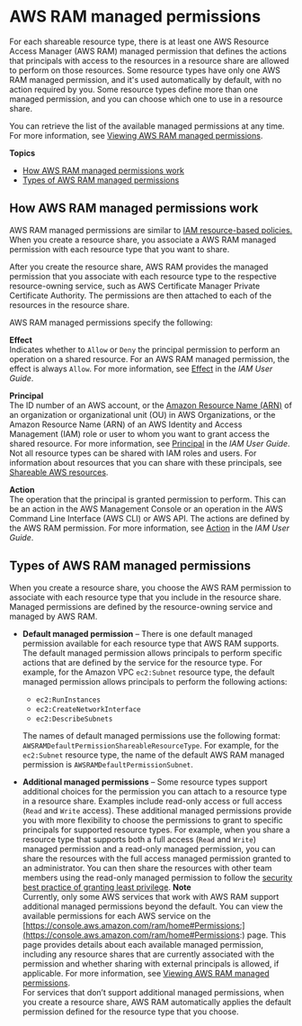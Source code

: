 # AWS RAM managed permissions<a name="security-ram-permissions"></a>

For each shareable resource type, there is at least one AWS Resource Access Manager \(AWS RAM\) managed permission that defines the actions that principals with access to the resources in a resource share are allowed to perform on those resources\. Some resource types have only one AWS RAM managed permission, and it's used automatically by default, with no action required by you\. Some resource types define more than one managed permission, and you can choose which one to use in a resource share\.

You can retrieve the list of the available managed permissions at any time\. For more information, see [Viewing AWS RAM managed permissions](working-with-sharing-view-permissions.md)\.

**Topics**
+ [How AWS RAM managed permissions work](#permissions-work)
+ [Types of AWS RAM managed permissions](#permissions-types)

## How AWS RAM managed permissions work<a name="permissions-work"></a>

AWS RAM managed permissions are similar to [IAM resource\-based policies\.](https://docs.aws.amazon.com/IAM/latest/UserGuide/access_policies.html#policies_resource-based) When you create a resource share, you associate a AWS RAM managed permission with each resource type that you want to share\.

After you create the resource share, AWS RAM provides the managed permission that you associate with each resource type to the respective resource\-owning service, such as AWS Certificate Manager Private Certificate Authority\. The permissions are then attached to each of the resources in the resource share\.

AWS RAM managed permissions specify the following:

**Effect**  
Indicates whether to `Allow` or `Deny` the principal permission to perform an operation on a shared resource\. For an AWS RAM managed permission, the effect is always `Allow`\. For more information, see [Effect](https://docs.aws.amazon.com/IAM/latest/UserGuide/reference_policies_elements_effect.html) in the *IAM User Guide*\.

**Principal**  
The ID number of an AWS account, or the [Amazon Resource Name \(ARN\)](https://docs.aws.amazon.com/general/latest/gr/aws-arns-and-namespaces.html) of an organization or organizational unit \(OU\) in AWS Organizations, or the Amazon Resource Name \(ARN\) of an AWS Identity and Access Management \(IAM\) role or user to whom you want to grant access the shared resource\. For more information, see [Principal](https://docs.aws.amazon.com/IAM/latest/UserGuide/reference_policies_elements_principal.html) in the *IAM User Guide*\.  
Not all resource types can be shared with IAM roles and users\. For information about resources that you can share with these principals, see [Shareable AWS resources](shareable.md)\.

**Action**  
The operation that the principal is granted permission to perform\. This can be an action in the AWS Management Console or an operation in the AWS Command Line Interface \(AWS CLI\) or AWS API\. The actions are defined by the AWS RAM permission\. For more information, see [Action](https://docs.aws.amazon.com/IAM/latest/UserGuide/reference_policies_elements_action.html) in the *IAM User Guide*\.

## Types of AWS RAM managed permissions<a name="permissions-types"></a>

When you create a resource share, you choose the AWS RAM permission to associate with each resource type that you include in the resource share\. Managed permissions are defined by the resource\-owning service and managed by AWS RAM\.
+ **Default managed permission** – There is one default managed permission available for each resource type that AWS RAM supports\. The default managed permission allows principals to perform specific actions that are defined by the service for the resource type\. For example, for the Amazon VPC `ec2:Subnet` resource type, the default managed permission allows principals to perform the following actions:
  + `ec2:RunInstances`
  + `ec2:CreateNetworkInterface`
  + `ec2:DescribeSubnets`

  The names of default managed permissions use the following format: `AWSRAMDefaultPermissionShareableResourceType`\. For example, for the `ec2:Subnet` resource type, the name of the default AWS RAM managed permission is `AWSRAMDefaultPermissionSubnet`\.
+ **Additional managed permissions** – Some resource types support additional choices for the permission you can attach to a resource type in a resource share\. Examples include read\-only access or full access \(`Read` and `Write` access\)\. These additional managed permissions provide you with more flexibility to choose the permissions to grant to specific principals for supported resource types\. For example, when you share a resource type that supports both a full access \(`Read` and `Write`\) managed permission and a read\-only managed permission, you can share the resources with the full access managed permission granted to an administrator\. You can then share the resources with other team members using the read\-only managed permission to follow the [security best practice of granting least privilege](https://wikipedia.org/wiki/Principle_of_least_privilege)\.
**Note**  
Currently, only some AWS services that work with AWS RAM support additional managed permissions beyond the default\. You can view the available permissions for each AWS service on the [https://console.aws.amazon.com/ram/home#Permissions:](https://console.aws.amazon.com/ram/home#Permissions:) page\. This page provides details about each available managed permission, including any resource shares that are currently associated with the permission and whether sharing with external principals is allowed, if applicable\. For more information, see [Viewing AWS RAM managed permissions](working-with-sharing-view-permissions.md)\.   
For services that don’t support additional managed permissions, when you create a resource share, AWS RAM automatically applies the default permission defined for the resource type that you choose\.